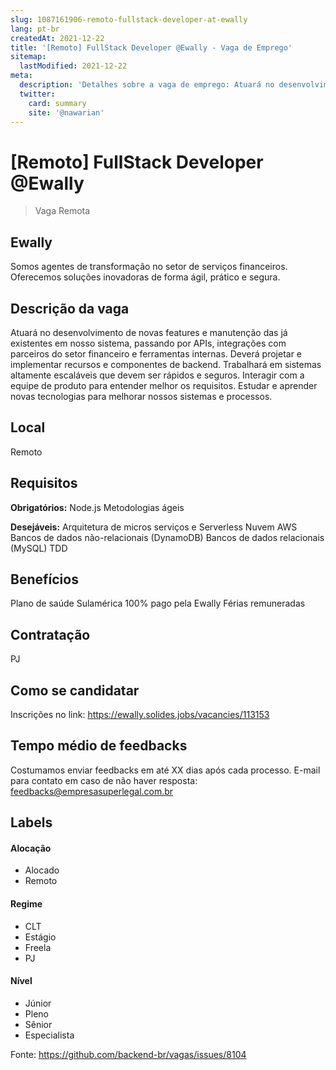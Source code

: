 ```yaml
---
slug: 1087161906-remoto-fullstack-developer-at-ewally
lang: pt-br
createdAt: 2021-12-22
title: '[Remoto] FullStack Developer @Ewally - Vaga de Emprego'
sitemap:
  lastModified: 2021-12-22
meta:
  description: 'Detalhes sobre a vaga de emprego: Atuará no desenvolvimento de novas features e manutenção das já existentes em nosso sistema, passando por APIs, integrações com parceiros do setor financeiro e ferramentas internas. Deverá projetar e implementar recursos e componentes de backend. Trabalhará em sistemas altamente escaláveis que devem ser rápidos e seguros. Interagir com a equipe de produto para entender melhor os requisitos. Estudar e aprender novas tecnologias para melhorar nossos sistemas e processos.'
  twitter:
    card: summary
    site: '@nawarian'
---
```


# [Remoto] FullStack Developer @Ewally

<!--
==================================================
Caso a vaga for remoto durante a pandemia informar no texto "Remoto durante o covid"
==================================================
-->
<!-- 
==================================================
POR FAVOR, SÓ POSTE SE A VAGA FOR PARA BACK-END!

Não faça distinção de gênero no título da vaga.

Use: "Back-End Developer" ao invés de 
"Desenvolvedor Back-End" \o/

Exemplo: `[São Paulo] Back-End Developer @ NOME DA EMPRESA`
==================================================
-->
<!--
==================================================
Caso a vaga for remoto durante a pandemia deixar a linha abaixo
==================================================
-->
> Vaga Remota

## Ewally
Somos agentes de transformação no setor de serviços financeiros. Oferecemos soluções inovadoras de forma ágil, prático e segura.

## Descrição da vaga
Atuará no desenvolvimento de novas features e manutenção das já existentes em nosso sistema, passando por APIs, integrações com parceiros do setor financeiro e ferramentas internas. Deverá projetar e implementar recursos e componentes de backend. Trabalhará em sistemas altamente escaláveis que devem ser rápidos e seguros. Interagir com a equipe de produto para entender melhor os requisitos. Estudar e aprender novas tecnologias para melhorar nossos sistemas e processos.

## Local
Remoto

## Requisitos

**Obrigatórios:**
Node.js
Metodologias ágeis

**Desejáveis:**
Arquitetura de micros serviços e Serverless
Nuvem AWS
Bancos de dados não-relacionais (DynamoDB)
Bancos de dados relacionais (MySQL)
TDD

## Benefícios
Plano de saúde Sulamérica 100% pago pela Ewally
Férias remuneradas

## Contratação
PJ

## Como se candidatar
Inscrições no link:
https://ewally.solides.jobs/vacancies/113153

## Tempo médio de feedbacks

Costumamos enviar feedbacks em até XX dias após cada processo.
E-mail para contato em caso de não haver resposta: feedbacks@empresasuperlegal.com.br

## Labels
<!-- retire os labels que não fazem sentido à vaga -->

#### Alocação
- Alocado
- Remoto

#### Regime
- CLT
- Estágio
- Freela
- PJ

#### Nível
- Júnior
- Pleno
- Sênior
- Especialista




Fonte: https://github.com/backend-br/vagas/issues/8104